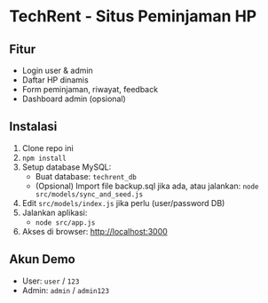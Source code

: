 # TechRent - Situs Peminjaman HP

## Fitur
- Login user & admin
- Daftar HP dinamis
- Form peminjaman, riwayat, feedback
- Dashboard admin (opsional)

## Instalasi
1. Clone repo ini
2. `npm install`
3. Setup database MySQL:
   - Buat database: `techrent_db`
   - (Opsional) Import file backup.sql jika ada, atau jalankan:
     `node src/models/sync_and_seed.js`
4. Edit `src/models/index.js` jika perlu (user/password DB)
5. Jalankan aplikasi:
   - `node src/app.js`
6. Akses di browser: [http://localhost:3000](http://localhost:3000)

## Akun Demo
- User: `user` / `123`
- Admin: `admin` / `admin123`
